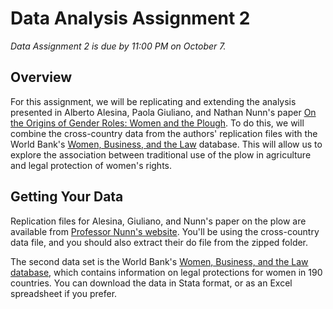 # Data Analysis Assignment 2

_Data Assignment 2 is due by 11:00 PM on October 7._

## Overview

For this assignment, we will be replicating and extending the analysis presented 
in Alberto Alesina, Paola Giuliano, and Nathan Nunn's paper 
[On the Origins of Gender Roles:  Women and the Plough](https://academic.oup.com/qje/article/128/2/469/1943509).  To do this, 
we will combine the cross-country data from the authors' replication files with 
the World Bank's [Women, Business, and the Law](https://wbl.worldbank.org/en/wbl) database.  This will allow us 
to explore the association between traditional use of the plow in agriculture and 
legal protection of women's rights.  

## Getting Your Data

Replication files for Alesina, Giuliano, and Nunn's paper on the plow are available from 
[Professor Nunn's website](https://nathannunn.arts.ubc.ca/data/).  You'll be using the 
cross-country data file, and you should also extract their do file from the zipped folder.  

The second data set is the World Bank's [Women, Business, and the Law database](https://wbl.worldbank.org/en/wbl-data), 
which contains information on legal protections for women in 190 countries.  You can download the data in Stata format, 
or as an Excel spreadsheet if you prefer.



